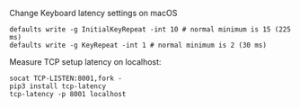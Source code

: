 

Change Keyboard latency settings on macOS

    defaults write -g InitialKeyRepeat -int 10 # normal minimum is 15 (225 ms)
    defaults write -g KeyRepeat -int 1 # normal minimum is 2 (30 ms)


Measure TCP setup latency on localhost:

    socat TCP-LISTEN:8001,fork -
    pip3 install tcp-latency
    tcp-latency -p 8001 localhost

